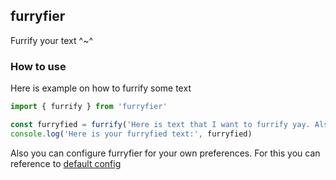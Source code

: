 ## furryfier
Furrify your text ^~^

### How to use
Here is example on how to furrify some text

```ts
import { furrify } from 'furryfier'

const furryfied = furrify('Here is text that I want to furrify yay. Also another sentence to test something cool yupiee')
console.log('Here is your furryfied text:', furryfied)
```

Also you can configure furryfier for your own preferences. For this you can reference to [default config](src/defaultFurryfierConfig.ts)